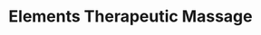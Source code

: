 ---
title: "Elements Therapeutic Massage"
url: /west-linn/elements-therapeutic-massage/
shop: beauty
---